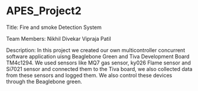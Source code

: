 # APES_Project2

Title: Fire and smoke Detection System

Team Members: Nikhil Divekar
              Vipraja Patil
              
Description: In this project we created our own multicontroller concurrent software application uisng Beaglebone Green and Tiva Development Board TM4c1294. We used sensors like MQ7 gas sensor, ky026 Flame sensor and Si7021 sensor and connected them to the Tiva board, we also collected data from these sensors and logged them. We also control these devices through the Beaglebone green.  
